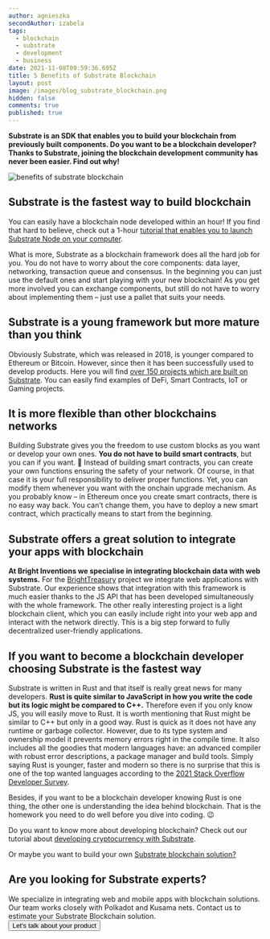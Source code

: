 ```yaml
---
author: agnieszka
secondAuthor: izabela
tags:
  - blockchain
  - substrate
  - development
  - business
date: 2021-11-08T09:59:36.695Z
title: 5 Benefits of Substrate Blockchain
layout: post
image: /images/blog_substrate_blockchain.png
hidden: false
comments: true
published: true
---
```

**Substrate is an SDK that enables you to build your blockchain from previously built components. Do you want to be a blockchain developer? Thanks to Substrate, joining the blockchain development community has never been easier. Find out why!**

![benefits of substrate blockchain](/images/blog_substrate_blockchain.png)

## Substrate is the fastest way to build blockchain

You can easily have a blockchain node developed within an hour! If you find that hard to believe, check out a 1-hour [tutorial that enables you to launch Substrate Node on your computer](https://substrate.dev/docs/en/tutorials/create-your-first-substrate-chain/).

What is more, Substrate as a blockchain framework does all the hard job for you. You do not have to worry about the core components: data layer, networking, transaction queue and consensus. In the beginning you can just use the default ones and start playing with your new blockchain! As you get more involved you can exchange components, but still do not have to worry about implementing them – just use a pallet that suits your needs.

## Substrate is a young framework but more mature than you think

Obviously Substrate, which was released in 2018, is younger compared to Ethereum or Bitcoin. However, since then it has been successfully used to develop products. Here you will find [over 150 projects which are built on Substrate](https://substrate.io/ecosystem/projects/). You can easily find examples of DeFi, Smart Contracts, IoT or Gaming projects.

## It is more flexible than other blockchains networks

Building Substrate gives you the freedom to use custom blocks as you want or develop your own ones. **You do not have to build smart contracts**, but you can if you want. 🙂  Instead of building smart contracts, you can create your own functions ensuring the safety of your network. Of course, in that case it is your full responsibility to deliver proper functions. Yet, you can modify them whenever you want with the onchain upgrade mechanism. As you probably know – in Ethereum once you create smart contracts, there is no easy way back. You can’t change them, you have to deploy a new smart contract, which practically means to start from the beginning.

## Substrate offers a great solution to integrate your apps with blockchain

**At Bright Inventions we specialise in integrating blockchain data with web systems.** For the [BrightTreasury](/projects/bright-treasury/) project we integrate web applications with Substrate. Our experience shows that integration with this framework is much easier thanks to the JS API that has been developed simultaneously with the whole framework. The other really interesting project is a light blockchain client, which you can easily include right into your web app and interact with the network directly. This is a big step forward to fully decentralized user-friendly applications.

## If you want to become a blockchain developer choosing Substrate is the fastest way

Substrate is written in Rust and that itself is really great news for many developers. **Rust is quite similar to JavaScript in how you write the code but its logic might be compared to C++.** Therefore even if you only know JS, you will easily move to Rust. It is worth mentioning that Rust might be similar to C++ but only in a good way. Rust is quick as it does not have any runtime or garbage collector. However, due to its type system and ownership model it prevents memory errors right in the compile time. It also includes all the goodies that modern languages have: an advanced compiler with robust error descriptions, a package manager and build tools. Simply saying Rust is younger, faster and modern so there is no surprise that this is one of the top wanted languages according to the [2021 Stack Overflow Developer Survey](https://insights.stackoverflow.com/survey/2021#most-loved-dreaded-and-wanted-language-want).

Besides, if you want to be a blockchain developer knowing Rust is one thing, the other one is understanding the idea behind blockchain. That is the homework you need to do well before you dive into coding. 😉

Do you want to know more about developing blockchain? Check out our tutorial about [developing cryptocurrency with Substrate](/blog/erc20-substrate-nest-example/).

Or maybe you want to build your own [Substrate blockchain solution?](/our-areas/blockchain)

<div class='block-button'><h2>Are you looking for Substrate experts?</h2><div>We specialize in integrating web and mobile apps with blockchain solutions. Our team works closely with Polkadot and Kusama nets. Contact us to estimate your Substrate Blockchain solution.</div><a href="/start-project"><button>Let's talk about your product</button></a></div>